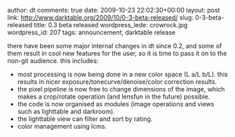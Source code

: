 author: dt
comments: true
date: 2009-10-23 22:02:30+00:00
layout: post
link: http://www.darktable.org/2009/10/0-3-beta-released/
slug: 0-3-beta-released
title: 0.3 beta released
wordpress_lede: crowrock.jpg
wordpress_id: 207
tags: announcement, darktable release

there have been some major internal changes in dt since 0.2, and some of them result in cool new features for the user, so it is time to pass it on to the non-git audience. this includes:

* most processing is now being done in a new color space (L a/L b/L). this results in nicer exposure/tonecurve/denoise/color correction results.
* the pixel pipeline is now free to change dimensions of the image, which makes a crop/rotate operation (and lensfun in the future) possible.
* the code is now organised as modules (image operations and views such as lighttable and darkroom).
* the lighttable view can filter and sort by rating.
* color management using lcms.
